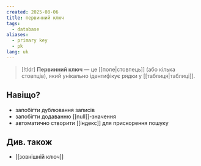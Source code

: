 ```yaml
---
created: 2025-08-06
title: первинний ключ
tags:
  - database
aliases:
  - primary key
  - pk
lang: uk
---
```

> [!tldr]
> **Первинний ключ** — це [[поле|стовпець]] (або кілька стовпців), який унікально ідентифікує рядки у [[таблиця|таблиці]].

## Навіщо?

- запобігти дублювання записів
- запобігти додаванню [[null]]-значення
- автоматично створити [[індекс]] для прискорення пошуку

##  Див. також

- [[зовнішній ключ]]